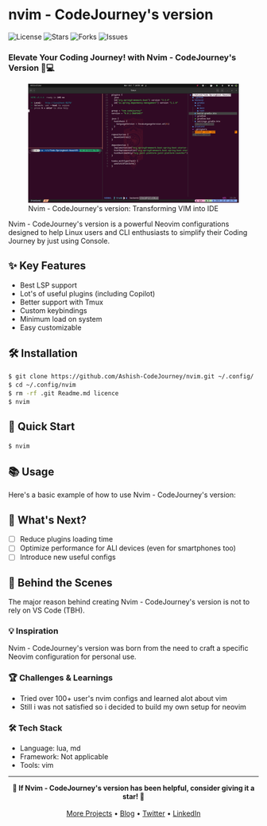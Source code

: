 # <div align="center">

# nvim - CodeJourney's version

<p>
  <img src="https://img.shields.io/github/license/Ashish-CodeJourney/Launchpad?style=flat-square&color=5D6D7E" alt="License"/>
  <img src="https://img.shields.io/github/stars/Ashish-CodeJourney/Launchpad?style=flat-square&color=5D6D7E" alt="Stars"/>
  <img src="https://img.shields.io/github/forks/Ashish-CodeJourney/Launchpad?style=flat-square&color=5D6D7E" alt="Forks"/>
  <img src="https://img.shields.io/github/issues/Ashish-CodeJourney/Launchpad?style=flat-square&color=5D6D7E" alt="Issues"/>
</p>
<h3>Elevate Your Coding Journey! with Nvim - CodeJourney's Version 🚀💻</h3>

<figure>
  <img src="https://raw.githubusercontent.com/Ashish-CodeJourney/nvim/refs/heads/master/docs/images/screenshot.png" alt="Nvim-Codejourney's version">
  <figcaption>Nvim - CodeJourney's version: Transforming VIM into IDE</figcaption>
</figure>

</div>

Nvim - CodeJourney's version is a powerful Neovim configurations designed to help Linux users and CLI enthusiasts to simplify their Coding Journey by just using Console.

## ✨ Key Features

- Best LSP support
- Lot's of useful plugins (including Copilot)
- Better support with Tmux
- Custom keybindings
- Minimum load on system
- Easy customizable 

## 🛠️ Installation

```bash
$ git clone https://github.com/Ashish-CodeJourney/nvim.git ~/.config/
$ cd ~/.config/nvim
$ rm -rf .git Readme.md licence
$ nvim
```

## 🚀 Quick Start

```bash
$ nvim
```

## 📚 Usage

Here's a basic example of how to use Nvim - CodeJourney's version:


## 🌟 What's Next?

- [ ] Reduce plugins loading time 
- [ ] Optimize performance for ALl devices (even for smartphones too)
- [ ] Introduce new useful configs
## 🧠 Behind the Scenes
The major reason behind creating Nvim - CodeJourney's version is not to rely on VS Code (TBH).

### 💡 Inspiration
Nvim - CodeJourney's version was born from the need to craft a specific Neovim configuration for personal use.

### 🏆 Challenges & Learnings
- Tried over 100+ user's nvim configs and learned alot about vim
- Still i was not satisfied so i decided to build my own setup for neovim

### 🛠️ Tech Stack
- Language: lua, md
- Framework: Not applicable
- Tools: vim

<hr>

<div align="center">
<strong>🌟 If Nvim - CodeJourney's version has been helpful, consider giving it a star! 🌟</strong><br><br>
<a href="https://github.com/Ashish-CodeJourney">More Projects</a> •
<a href="https://dev.to/codejourney">Blog</a> •
<a href="https://twitter.com/codejourney_">Twitter</a> •
<a href="https://linkedin.com/in/ashish-codejourney">LinkedIn</a>
</div>